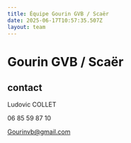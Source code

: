 ```yaml
---
title: Équipe Gourin GVB / Scaër
date: 2025-06-17T10:57:35.507Z
layout: team
---
```


# Gourin GVB / Scaër



## contact 

Ludovic COLLET

06 85 59 87 10

Gourinvb@gmail.com

